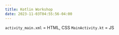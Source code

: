 ```yaml
---
title: Kotlin Workshop
date: 2023-11-03T04:55:56-04:00
---
```

`activity_main.xml` = HTML, CSS
`MainActivity.kt` = JS
